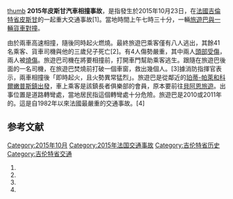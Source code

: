 [thumb](https://zh.wikipedia.org/wiki/file:Mercedes-Benz_Tourismo_in_Kraków_-_Vega_Tour.jpg "wikilink") **2015年皮斯甘汽車相撞事故**，是指發生於2015年10月23日，在[法國](https://zh.wikipedia.org/wiki/法國 "wikilink")[吉倫特省](https://zh.wikipedia.org/wiki/吉倫特省 "wikilink")[皮斯甘](../Page/皮斯甘.md "wikilink")的一起重大交通事故\[1\]。當地時間上午七時三十分，一輛[旅遊巴與一輛](https://zh.wikipedia.org/wiki/旅遊巴 "wikilink")[貨車對撞](https://zh.wikipedia.org/wiki/貨車 "wikilink")。

由於兩車高速相撞，隨後同時起火燃燒。最終旅遊巴乘客僅有八人逃出，其餘41名乘客、貨車司機與他的三歲兒子死亡\[2\]。有4人傷勢嚴重，其中兩人[頭部受傷](https://zh.wikipedia.org/wiki/頭部受傷 "wikilink")，兩人被[燒傷](https://zh.wikipedia.org/wiki/燒傷 "wikilink")。旅遊巴司機在將要相撞前，打開車門幫助乘客逃生。跟隨在旅遊巴後面的一名司機，在旅遊巴焚燒前打破一個車窗，救出幾個人。\[3\]據消防指揮官表示，兩車相撞後「即時起火，且火勢異常猛烈」。旅遊巴是從鄰近的[珀蒂-帕萊和科爾嫩普斯鎮出發](https://zh.wikipedia.org/wiki/珀蒂-帕萊和科爾嫩普斯 "wikilink")，車上乘客是該鎮長者俱樂部的會員，原本要前往[貝阿恩旅遊](https://zh.wikipedia.org/wiki/貝阿恩 "wikilink")。出事位置是道路轉彎處，當地居民指這個轉彎處十分危險。旅遊巴是2010或2011年的。這是自1982年以來法國最嚴重的交通事故。\[4\]

## 参考文献

[Category:2015年10月](https://zh.wikipedia.org/wiki/Category:2015年10月 "wikilink") [Category:2015年法国交通事故](https://zh.wikipedia.org/wiki/Category:2015年法国交通事故 "wikilink") [Category:吉伦特省历史](https://zh.wikipedia.org/wiki/Category:吉伦特省历史 "wikilink") [Category:吉伦特省交通](https://zh.wikipedia.org/wiki/Category:吉伦特省交通 "wikilink")

1.
2.
3.
4.